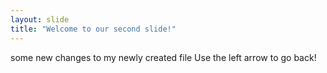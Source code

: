 ```yaml
---
layout: slide
title: "Welcome to our second slide!"
---
```

some new changes to my newly created file
Use the left arrow to go back!
